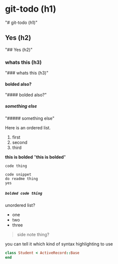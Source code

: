 # git-todo (h1)
"# git-todo (h1)"

## Yes (h2)
"## Yes (h2)"

### whats this (h3)
"### whats this (h3)"

#### bolded also?
"#### bolded also?"

##### something else
"##### something else"

Here is an ordered list.
1. first
2. second
3. third

**this is bolded**
"**this is bolded**"

`code thing`

```
code snippet
do readme thing
yes
```

##### `bolded code thing`

unordered list?
* one
* two
* three

> side note thing?

you can tell it which kind of syntax highlighting to use
```ruby
class Student < ActiveRecord::Base
end
```
